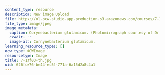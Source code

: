 ```yaml
---
content_type: resource
description: New image Upload
file: https://ol-ocw-studio-app-production.s3.amazonaws.com/courses/7-13-experimental-microbial-genetics-fall-2003/626fce76be44ec53771a6a15d2a8c4a1_7-13f03-th.jpg
file_type: image/jpeg
image_metadata:
  caption: Corynebacterium glutamicum. (Photomicrograph courtesy of Dr. Philip Lessard.)
  credit: ''
  image-alt: Cornynebacterium glutamicum.
learning_resource_types: []
ocw_type: OCWImage
resourcetype: Image
title: 7-13f03-th.jpg
uid: 626fce76-be44-ec53-771a-6a15d2a8c4a1
---
```

